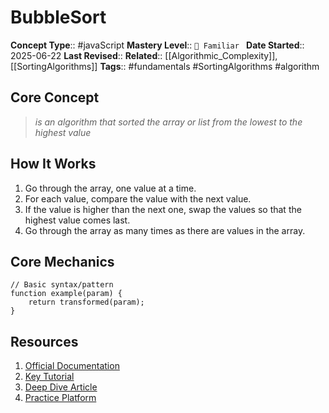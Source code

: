 # BubbleSort

**Concept Type**:: #javaScript
**Mastery Level**:: `🧠 Familiar `
**Date Started**:: 2025-06-22
**Last Revised**::
**Related**:: [[Algorithmic_Complexity]],[[SortingAlgorithms]]
**Tags**:: #fundamentals #SortingAlgorithms #algorithm

## Core Concept

> _is an algorithm that sorted the array or list from the lowest to the highest value_

## How It Works

1. Go through the array, one value at a time.
2. For each value, compare the value with the next value.
3. If the value is higher than the next one, swap the values so that the highest value comes last.
4. Go through the array as many times as there are values in the array.

## Core Mechanics

```<language>
// Basic syntax/pattern
function example(param) {
    return transformed(param);
}
```

## Resources

1. [Official Documentation]()
2. [Key Tutorial]()
3. [Deep Dive Article]()
4. [Practice Platform]()
